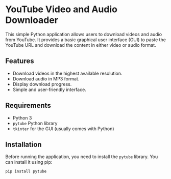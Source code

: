 # YouTube Video and Audio Downloader

This simple Python application allows users to download videos and audio from YouTube. It provides a basic graphical user interface (GUI) to paste the YouTube URL and download the content in either video or audio format.

## Features

- Download videos in the highest available resolution.
- Download audio in MP3 format.
- Display download progress.
- Simple and user-friendly interface.

## Requirements

- Python 3
- `pytube` Python library
- `tkinter` for the GUI (usually comes with Python)

## Installation

Before running the application, you need to install the `pytube` library. You can install it using pip:

```bash
pip install pytube

